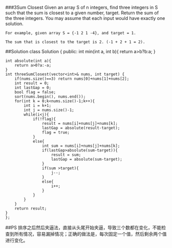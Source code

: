 ###3Sum Closest
Given an array S of n integers, find three integers in S such that the sum is closest to a given number, target. Return the sum of the three integers. You may assume that each input would have exactly one solution.

    For example, given array S = {-1 2 1 -4}, and target = 1.

    The sum that is closest to the target is 2. (-1 + 2 + 1 = 2).
##Solution
    class Solution {
    public:
    int min(int a, int b){
        return a>b?b:a;
    }
    
    int absolute(int a){
        return a>0?a:-a;
    }
    int threeSumClosest(vector<int>& nums, int target) {
        if(nums.size()==3) return nums[0]+nums[1]+nums[2];
        int result = 0;
        int lastGap = 0;
        bool flag = false;
        sort(nums.begin(), nums.end());
        for(int k = 0;k<nums.size()-1;k++){
            int i = k+1;
            int j = nums.size()-1;
            while(i<j){
                if(!flag){
                    result = nums[i]+nums[j]+nums[k];
                    lastGap = absolute(result-target);
                    flag = true;
                }
                else{
                    int sum = nums[i]+nums[j]+nums[k];
                    if(lastGap>absolute(sum-target)){
                        result = sum;
                        lastGap = absolute(sum-target);
                    }
                    if(sum >target){
                        j--;
                    }
                    else{
                        i++;
                    }
                }
            }
        }
        return result;
    }
    };

##PS
排序之后然后夹逼法，直接从头尾开始夹逼，导致三个数都在变化，不能检查到所有情况，容易漏掉情况；正确的做法是，每次固定一个值，然后剩余两个值进行变化。
